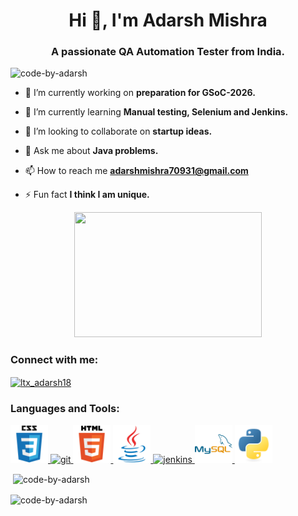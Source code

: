 <h1 align="center">Hi 👋, I'm Adarsh Mishra</h1>
<h3 align="center">A passionate QA Automation Tester from India.</h3>

<p align="left"> <img src="https://komarev.com/ghpvc/?username=code-by-adarsh&label=Profile%20views&color=fc0303&style=flat" alt="code-by-adarsh" height="100" width="100"/> </p>

      
- 🔭 I’m currently working on **preparation for GSoC-2026.**  

- 🌱 I’m currently learning **Manual testing, Selenium and Jenkins.**  

- 👯 I’m looking to collaborate on **startup ideas.**  

- 💬 Ask me about **Java problems.**  

- 📫 How to reach me **adarshmishra70931@gmail.com**  

- ⚡ Fun fact **I think I am unique.**


<p align="center">
  <img src="https://media0.giphy.com/media/v1.Y2lkPWVjZjA1ZTQ3bGh6NHgxM244YTBieG41d3dtcnJwNDdvNXByenppaTRqd24zZWlvYSZlcD12MV9naWZzX3NlYXJjaCZjdD1n/IPWXYMP4t2ODvzwOYk/giphy.webp" width="300" height="200">
</p>

<h3 align="left">Connect with me:</h3>
<p align="left">
<a href="https://instagram.com/ltx_adarsh18" target="blank"><img align="center" src="https://raw.githubusercontent.com/rahuldkjain/github-profile-readme-generator/master/src/images/icons/Social/instagram.svg" alt="ltx_adarsh18" height="50" width="50" /></a>
</p>

<h3 align="left">Languages and Tools:</h3>
<p align="left"> <a href="https://www.w3schools.com/css/" target="_blank" rel="noreferrer"> <img src="https://raw.githubusercontent.com/devicons/devicon/master/icons/css3/css3-original-wordmark.svg" alt="css3" width="60" height="60"/> </a> <a href="https://git-scm.com/" target="_blank" rel="noreferrer"> <img src="https://www.vectorlogo.zone/logos/git-scm/git-scm-icon.svg" alt="git" width="60" height="60"/> </a> <a href="https://www.w3.org/html/" target="_blank" rel="noreferrer"> <img src="https://raw.githubusercontent.com/devicons/devicon/master/icons/html5/html5-original-wordmark.svg" alt="html5" width="60" height="60"/> </a> <a href="https://www.java.com" target="_blank" rel="noreferrer"> <img src="https://raw.githubusercontent.com/devicons/devicon/master/icons/java/java-original.svg" alt="java" width="60" height="60"/> </a> <a href="https://www.jenkins.io" target="_blank" rel="noreferrer"> <img src="https://www.vectorlogo.zone/logos/jenkins/jenkins-icon.svg" alt="jenkins" width="60" height="60"/> </a> <a href="https://www.mysql.com/" target="_blank" rel="noreferrer"> <img src="https://raw.githubusercontent.com/devicons/devicon/master/icons/mysql/mysql-original-wordmark.svg" alt="mysql" width="60" height="60"/> </a> <a href="https://www.python.org" target="_blank" rel="noreferrer"> <img src="https://raw.githubusercontent.com/devicons/devicon/master/icons/python/python-original.svg" alt="python" width="60" height="60"/> </a> </p>

<p>&nbsp;<img align="center" src="https://github-readme-stats.vercel.app/api?username=code-by-adarsh&show_icons=true&theme=radical&locale=en" alt="code-by-adarsh" /></p>

<p><img align="center" src="https://github-readme-streak-stats.herokuapp.com/?user=code-by-adarsh&theme=highcontrast" alt="code-by-adarsh" /></p>


